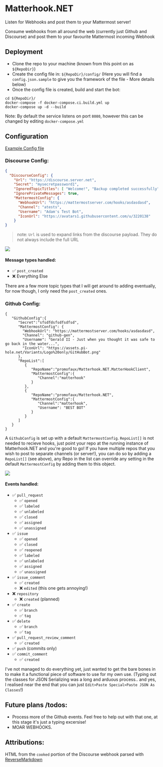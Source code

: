 # Matterhook.NET
Listen for Webhooks and post them to your Mattermost server!

Consume webhooks from all around the web (currently just Github and Discourse) and post them to your favourite Mattermost incoming Webhook

## Deployment

- Clone the repo to your machine (known from this point on as `${RepoDir}`)
- Create the config file in: `${RepoDir}/config/` (Here you will find a `config.json.sample` to give you the framework of the file - More details below)
- Once the config file is created, build and start the bot:
```
cd ${RepoDir}/
docker-compose -f docker-compose.ci.build.yml up
docker-compose up -d --build
```

Note: By default the service listens on port `8080`, however this can be changed by editing `docker-compose.yml`


## Configuration

[Example Config file](https://github.com/PromoFaux/Matterhook.NET/blob/master/config/config.json.sample)

### Discourse Config:

```JSON
{
  "DiscourseConfig": {
    "Url": "https://discourse.server.net",
    "Secret": "mysecretpassword1",
    "IgnoredTopicTitles": [ "Welcome!", "Backup completed successfully" ],
    "IgnorePrivateMessages": true,
    "MattermostConfig": {
      "WebhookUrl": "https://mattermostserver.com/hooks/asdasdasd",
      "Channel": "atests",
      "Username": "Adam's Test Bot",
      "IconUrl": "https://avatars1.githubusercontent.com/u/3220138"
    }
}
```
>note: `Url` is used to expand links from the discourse payload. They do not always include the full URL

![](https://i.imgur.com/CIkgbpA.png)

#### Message types handled:

- :white_check_mark: `post_created`
- :x: Everything Else

There are a few more topic types that I will get around to adding eventually, for now though, I only need the `post_created` ones.

### Github Config:
```
{  
   "GithubConfig":{  
      "Secret":"sfsdfdsfsdfsdfsd",
      "MattermostConfig": {
        "WebhookUrl": "https://mattermostserver.com/hooks/asdasdasd",
        "Channel": "github-gen",
        "Username": "Gerald II - Just when you thought it was safe to go back in the water...",
        "IconUrl": "https://assets.pi-hole.net/Variants/Logo%20only/GitHubBot.png"
      },
      "RepoList":[  
         {  
            "RepoName":"promofaux/Matterhook.NET.MatterHookClient",
            "MattermostConfig":{  
               "Channel":"matterhook"
            }
         },     
         {  
            "RepoName":"promofaux/Matterhook.NET",
            "MattermostConfig":{  
               "Channel":"matterhook",
               "Username": "BEST BOT"
            }
         }
      ]
   }
}
```

A `GithubConfig` is set up with a default `MattermostConfig`. `RepoList[]` is not needed to recieve hooks, just point your repo at the running instance of Matterhook.NET and you're good to go! If you have multiple repos that you wish to post to separate channels (or server!), you can do so by adding a `RepoList[]` (see above), any Repo in the list can override any setting in the default `MattermostConfig` by adding them to this object.

![](https://i.imgur.com/SZ8lZ7J.png)

#### Events handled:

- :white_check_mark: `pull_request`
  - :white_check_mark: `opened`
  - :white_check_mark: `labeled`
  - :white_check_mark: `unlabeled`
  - :white_check_mark: `closed`
  - :white_check_mark: `assigned`
  - :white_check_mark: `unassigned`
- :white_check_mark: `issue`
  - :white_check_mark: `opened`
  - :white_check_mark: `closed`
  - :white_check_mark: `reopened`
  - :white_check_mark: `labeled`
  - :white_check_mark: `unlabeled`
  - :white_check_mark: `assigned`
  - :white_check_mark: `unassigned`
- :white_check_mark: `issue_comment`
  - :white_check_mark: `created`
  - :x: `edited` (this one gets annoying!)
- :x: `repository`
  - :x: `created` (planned)
- :white_check_mark: `create`
  - :white_check_mark: `branch`
  - :white_check_mark: `tag`
- :white_check_mark: `delete`
  - :white_check_mark: `branch`
  - :white_check_mark: `tag`
- :white_check_mark: `pull_request_review_comment`
  - :white_check_mark: `created`
- :white_check_mark: `push` (commits only)
- :white_check_mark: `commit_comment`
  - :white_check_mark: `created`


I've not managed to do everything yet, just wanted to get the bare bones in to make it a functional piece of software to use for my own use. (Typing out the classes for JSON Serializing was a long and arduous process.. and yes, I realised near the end that you can just `Edit>Paste Special>Paste JSON As Classes`!)

## Future plans /todos:
- Process more of the Github events. Feel free to help out with that one, at this stage it's just a typing excersise!
- MOAR WEBHOOKS.

## Attributions:

HTML from the `cooked` portion of the Discourse webhook parsed with [ReverseMarkdown](https://github.com/mysticmind/reversemarkdown-net)
